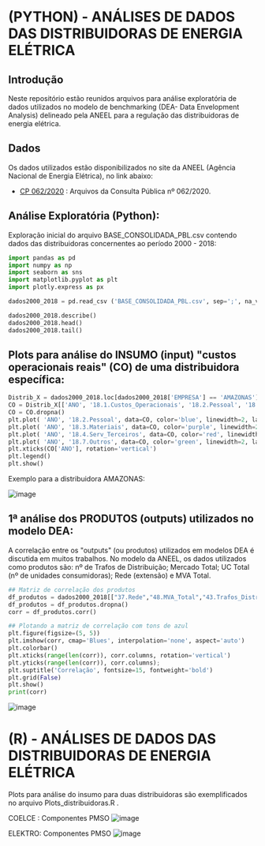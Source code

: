# (PYTHON) - ANÁLISES DE DADOS DAS DISTRIBUIDORAS DE ENERGIA ELÉTRICA 

## Introdução

Neste repositório estão reunidos arquivos para análise exploratória de dados utilizados no modelo de benchmarking (DEA- Data Envelopment Analysis) delineado pela ANEEL para a regulação das distribuidoras de energia elétrica.



## Dados

Os dados utilizados estão disponibilizados no site da ANEEL (Agência Nacional de Energia Elétrica), no link abaixo:

* [CP 062/2020](https://www.aneel.gov.br/consultas-publicas?p_auth=tpgjXTaM&p_p_id=participacaopublica_WAR_participacaopublicaportlet&p_p_lifecycle=1&p_p_state=normal&p_p_mode=view&p_p_col_id=column-2&p_p_col_pos=1&p_p_col_count=2&_participacaopublica_WAR_participacaopublicaportlet_ideParticipacaoPublica=3477&_participacaopublica_WAR_participacaopublicaportlet_javax.portlet.action=visualizarParticipacaoPublica) : Arquivos da Consulta Pública nº 062/2020.





## Análise Exploratória (Python):

Exploração inicial do arquivo BASE_CONSOLIDADA_PBL.csv contendo dados das distribuidoras concernentes ao período 2000 - 2018: 
```py
import pandas as pd
import numpy as np
import seaborn as sns
import matplotlib.pyplot as plt
import plotly.express as px

dados2000_2018 = pd.read_csv ('BASE_CONSOLIDADA_PBL.csv', sep=';', na_values='ND')

dados2000_2018.describe()
dados2000_2018.head()
dados2000_2018.tail()

```

## Plots para análise do INSUMO (input) "custos operacionais reais" (CO) de uma distribuidora específica:
```py
Distrib_X = dados2000_2018.loc[dados2000_2018['EMPRESA'] == 'AMAZONAS']
CO = Distrib_X[['ANO', '18.1.Custos_Operacionais', '18.2.Pessoal', '18.3.Materiais', '18.4.Serv_Terceiros', '18.7.Outros']]
CO = CO.dropna()
plt.plot( 'ANO', '18.2.Pessoal', data=CO, color='blue', linewidth=2, label="Pessoal")
plt.plot( 'ANO', '18.3.Materiais', data=CO, color='purple', linewidth=2, label="Materiais")
plt.plot( 'ANO', '18.4.Serv_Terceiros', data=CO, color='red', linewidth=2, label="Serv_Terceiros")
plt.plot( 'ANO', '18.7.Outros', data=CO, color='green', linewidth=2, label="Outros")
plt.xticks(CO['ANO'], rotation='vertical')
plt.legend()
plt.show()

```
Exemplo para a distribuidora AMAZONAS:

![image](https://user-images.githubusercontent.com/93783315/143912595-e8fe17c3-f563-4794-a77c-cbd052e4c0ca.png)


## 1ª análise dos PRODUTOS (outputs) utilizados no modelo DEA:
A correlação entre os "outputs" (ou produtos) utilizados em modelos DEA é discutida em muitos trabalhos. No modelo da ANEEL, os dados utilizados como produtos são: nº de Trafos de Distribuição; Mercado Total; UC Total (nº de unidades consumidoras); Rede (extensão) e MVA Total. 
```py
## Matriz de correlação dos produtos
df_produtos = dados2000_2018[["37.Rede","48.MVA_Total","43.Trafos_Distribuicao","10.Mercado_Total","6.UC_Total"]]
df_produtos = df_produtos.dropna()
corr = df_produtos.corr()

## Plotando a matriz de correlação com tons de azul
plt.figure(figsize=(5, 5))
plt.imshow(corr, cmap='Blues', interpolation='none', aspect='auto')
plt.colorbar() 
plt.xticks(range(len(corr)), corr.columns, rotation='vertical')
plt.yticks(range(len(corr)), corr.columns);
plt.suptitle('Correlação', fontsize=15, fontweight='bold')
plt.grid(False)
plt.show()
print(corr)

```

![image](https://user-images.githubusercontent.com/93783315/143915435-01ca03c0-0aae-42c6-8553-18bd203e14a8.png)



# (R) - ANÁLISES DE DADOS DAS DISTRIBUIDORAS DE ENERGIA ELÉTRICA 
Plots para análise do insumo para duas distribuidoras são exemplificados no arquivo Plots_distribuidoras.R . 

COELCE : Componentes PMSO
![image](https://user-images.githubusercontent.com/93783315/143915104-56073a5c-ccb9-43f9-a1bd-b09ce5e80d11.png)

ELEKTRO: Componentes PMSO
![image](https://user-images.githubusercontent.com/93783315/143915156-4b844a21-ac28-494b-b796-32e0233c2ffe.png)



